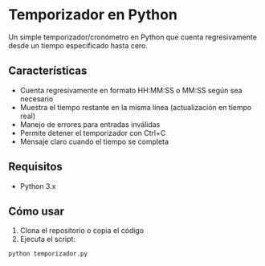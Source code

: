 # Temporizador en Python

Un simple temporizador/cronómetro en Python que cuenta regresivamente desde un tiempo especificado hasta cero.

## Características

- Cuenta regresivamente en formato HH:MM:SS o MM:SS según sea necesario
- Muestra el tiempo restante en la misma línea (actualización en tiempo real)
- Manejo de errores para entradas inválidas
- Permite detener el temporizador con Ctrl+C
- Mensaje claro cuando el tiempo se completa

## Requisitos

- Python 3.x

## Cómo usar

1. Clona el repositorio o copia el código
2. Ejecuta el script:

```bash
python temporizador.py